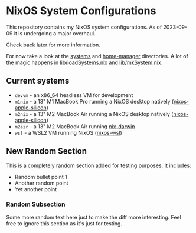 # NixOS System Configurations

This repository contains my NixOS system configurations. As of 2023-09-09 it is undergoing a major overhaul.

Check back later for more information.

For now take a look at the [systems](./systems/) and [home-manager](./home-manager/) directories. A lot of the magic
happens in [lib/loadSystems.nix](./lib/loadSystems.nix) and [lib/mkSystem.nix](./lib/mkSystem.nix).

## Current systems

- `devvm` - an x86_64 headless VM for development
- `m1nix` - a 13" M1 MacBook Pro running a NixOS desktop natively ([nixos-apple-silicon](https://github.com/tpwrules/nixos-apple-silicon))
- `m2nix` - a 13" M2 MacBook Air running a NixOS desktop natively ([nixos-apple-silicon](https://github.com/tpwrules/nixos-apple-silicon))
- `m2air` - a 13" M2 MacBook Air running [nix-darwin](https://github.com/LnL7/nix-darwin)
- `wsl` - a WSL2 VM running NixOS ([nixos-wsl](https://github.com/nix-community/NixOS-WSL))

## New Random Section

This is a completely random section added for testing purposes. It includes:

- Random bullet point 1
- Another random point
- Yet another point

### Random Subsection

Some more random text here just to make the diff more interesting.
Feel free to ignore this section as it's just for testing.
